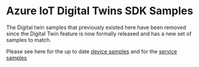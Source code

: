 # Azure IoT Digital Twins SDK Samples

The Digital twin samples that previously existed here have been removed since the Digital Twin feature is now formally released and has a new set of samples to match. 

Please see here for the up to date [device samples](https://github.com/Azure/azure-iot-sdk-java/tree/main/device/iot-device-samples/pnp-device-sample) and for the [service samples](https://github.com/Azure/azure-iot-sdk-java/tree/main/service/iot-service-samples/digitaltwin-service-samples)

